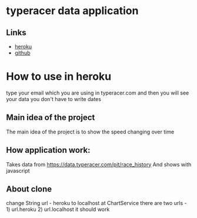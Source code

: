# typeracer data application

## Links
* [heroku](https://typeracer-data.herokuapp.com/)
* [github](https://github.com/jalal1995/typeracer-data)

# How to use in heroku
type your email which you are using in typeracer.com and then you will see your data
you don't have to write dates

## Main idea of the project

The main idea of the project is to show the speed changing over time

## How application work: 

Takes data from https://data.typeracer.com/pit/race_history
And shows with javascript

## About clone

change String url - heroku to localhost at ChartService
there are two urls - 1) url.heroku 2) url.localhost
it should work 

